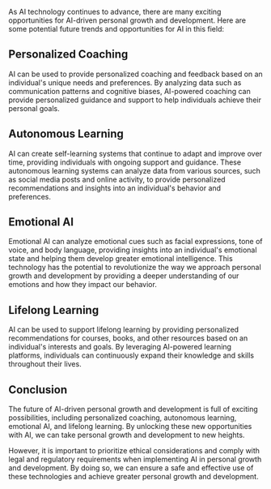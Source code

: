 
As AI technology continues to advance, there are many exciting opportunities for AI-driven personal growth and development. Here are some potential future trends and opportunities for AI in this field:

Personalized Coaching
---------------------

AI can be used to provide personalized coaching and feedback based on an individual's unique needs and preferences. By analyzing data such as communication patterns and cognitive biases, AI-powered coaching can provide personalized guidance and support to help individuals achieve their personal goals.

Autonomous Learning
-------------------

AI can create self-learning systems that continue to adapt and improve over time, providing individuals with ongoing support and guidance. These autonomous learning systems can analyze data from various sources, such as social media posts and online activity, to provide personalized recommendations and insights into an individual's behavior and preferences.

Emotional AI
------------

Emotional AI can analyze emotional cues such as facial expressions, tone of voice, and body language, providing insights into an individual's emotional state and helping them develop greater emotional intelligence. This technology has the potential to revolutionize the way we approach personal growth and development by providing a deeper understanding of our emotions and how they impact our behavior.

Lifelong Learning
-----------------

AI can be used to support lifelong learning by providing personalized recommendations for courses, books, and other resources based on an individual's interests and goals. By leveraging AI-powered learning platforms, individuals can continuously expand their knowledge and skills throughout their lives.

Conclusion
----------

The future of AI-driven personal growth and development is full of exciting possibilities, including personalized coaching, autonomous learning, emotional AI, and lifelong learning. By unlocking these new opportunities with AI, we can take personal growth and development to new heights.

However, it is important to prioritize ethical considerations and comply with legal and regulatory requirements when implementing AI in personal growth and development. By doing so, we can ensure a safe and effective use of these technologies and achieve greater personal growth and development.
